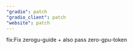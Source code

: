```yaml
---
"gradio": patch
"gradio_client": patch
"website": patch
---
```


fix:Fix zerogu-guide + also pass zero-gpu-token
